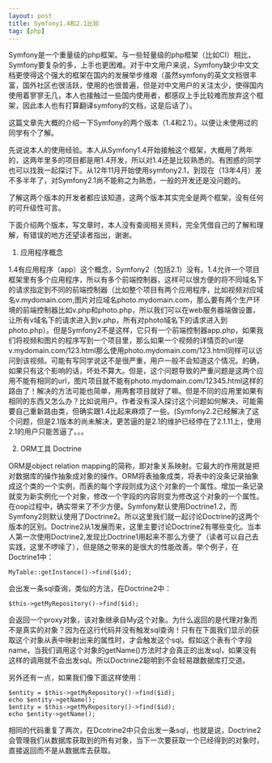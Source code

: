 ```yaml
---
layout: post
title: Symfony1.4和2.1比较
tag: [php]
---
```

Symfony是一个重量级的php框架。与一些轻量级的php框架（比如CI）相比，Symfony要复杂的多，上手也更困难。对于中文用户来说，Symfony缺少中文文档更使得这个强大的框架在国内的发展举步维艰（虽然symfony的英文文档很丰富，国外社区也很活跃，使用的也很普遍，但是对中文用户的关注太少，使得国内使用着寥寥无几，本人也接触过一些国内使用者，都感叹上手比较难而放弃这个框架，因此本人也有打算翻译symfony的文档，这是后话了）。

这篇文章先大概的介绍一下Symfony的两个版本（1.4和2.1）。以便让未使用过的同学有个了解。

先说说本人的使用经验。本人从Symfony1.4开始接触这个框架，大概用了两年的，这两年里多的项目都是用1.4开发，所以对1.4还是比较熟悉的。有困惑的同学也可以找我一起探讨下。从12年11月开始使用symfony2.1，到现在（13年4月）差不多半年了，对Symfony2.1尚不能称之为熟悉，一般的开发还是没问题的。

了解这两个版本的开发者都应该知道，这两个版本其实完全是两个框架，没有任何的可升级性可言。

下面介绍两个版本，写文章时，本人没有查阅相关资料，完全凭借自己的了解和理解，有错误的地方还望读者指出，谢谢。

1. 应用程序概念

1.4有应用程序（app）这个概念，Symfony2（包括2.1）没有。1.4允许一个项目框架里有多个应用程序，所以有多个前端控制器，这样可以很方便的将不同域名下的请求指定到不同的前端控制器（比如整个项目有两个应用程序，比如视频对应域名v.mydomain.com,图片对应域名photo.mydomain.com，那么要有两个生产环境的前端控制器比如v.php和photo.php，所以我们可以在web服务器端做设置，让所有v域名下的请求进入到v.php，所有对photo域名下的请求进入到photo.php）。但是Symfony2不是这样，它只有一个前端控制器app.php，如果我们将视频和图片的程序写到一个项目里，那么如果一个视频的详情页的url是v.mydomain.com/123.html那么使用photo.mydomain.com/123.html同样可以访问到该视频。可能有写同学说这不是很严重，用户一般不会知道这个情况。的确，如果只有这个影响的话，坏处不算大。但是，这个问题导致的严重问题是这两个应用不能有相同的url，图片项目就不能有photo.mydomain.com/12345.html这样的路由了！解决的方法可能也简单，用两套项目就好了嘛。但是不同的应用里如果有相同的东西又怎么办？比如说用户。作者没有深入探讨这个问题如何解决，可能需要自己重新路由类，但确实跟1.4比起来麻烦了一些。(Symfony2.2已经解决了这个问题，但是2.1版本的尚未解决，更苦逼的是2.1的维护已经停在了2.1.11上，使用2.1的用户只能苦逼了。。。

2. ORM工具  Doctrine

ORM是object relation mapping的简称，即对象关系映射。它最大的作用就是把对数据库的操作抽象成对象的操作。ORM将表抽象成类，将表中的没条记录抽象成这个类的一个实例，而表的每个字段则成为这个对象的一个属性。增加一条记录就变为新实例化一个对象，修改一个字段的内容则变为修改这个对象的一个属性。在oop过程中，确实带来了不少方便。Symfony默认使用Doctrine1.2，而Symfony2则默认使用了Doctrine2。所以这里我们就一起讨论Doctrine的这两个版本的区别。Doctrine2从1发展而来，这里主要讨论Doctrine2有哪些变化。当本人第一次使用Doctrine2,发现比Doctrine1用起来不那么方便了（读者可以自己去实践，这里不啰嗦了），但是随之带来的是很大的性能改善。举个例子，在Doctrine1中：
    
    MyTable::getInstance()->find($id);

会出发一条sql查询，类似的方法，在Doctrine2中：

    $this->getMyRepository()->find($id);

会返回一个proxy对象，该对象继承自My这个对象。为什么返回的是代理对象而不是真实的对象？因为在这行代码并没有触发sql查询！只有在下面我们显示的获取这个对象从表中映射出来的属性时，才会触发这个sql。假如这个表有个字段name，当我们调用这个对象的getName()方法时才会真正的出发sql，如果没有这样的调用就不会出发sql。所以Doctrine2聪明到不会轻易跟数据库打交道。

另外还有一点，如果我们像下面这样使用：

    $entity = $this->getMyRepository()->find($id);
    echo $entity->getName();
    $entity = $this->getMyRepository()->find($id);
    echo $entity->getName();

相同的代码重复了两次，在Dcotrine2中只会出发一条sql，也就是说，Doctrine2会管理我们从数据库获取到的所有对象，当下一次要获取一个已经得到的对象时，直接返回而不是从数据库去获取。
